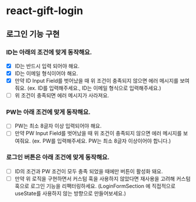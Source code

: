 # react-gift-login

## 로그인 기능 구현

### ID는 아래의 조건에 맞게 동작해요.

- [x] ID는 반드시 입력 되어야 해요.
- [x] ID는 이메일 형식이어야 해요.
- [x] 만약 ID Input Field를 벗어났을 때 위 조건이 충족되지 않으면 에러 메시지를 보여줘요. (ex. ID를 입력해주세요., ID는 이메일 형식으로 입력해주세요.)
- [ ] 위 조건이 충족되면 에러 메시지가 사라져요.

### PW는 아래 조건에 맞게 동작해요.

- [ ] PW는 최소 8글자 이상 입력되어야 해요.
- [ ] 만약 PW Input Field를 벗어났을 때 위 조건이 충족되지 않으면 에러 메시지를 보여줘요. (ex. PW를 입력해주세요. PW는 최소 8글자 이상이어야 합니다.)

### 로그인 버튼은 아래 조건에 맞게 동작해요.

- [ ] ID의 조건과 PW 조건이 모두 충족 되었을 때에만 버튼이 활성화 돼요.
- [ ] 만약 위 로직을 구현하면서 커스텀 훅을 사용하지 않았다면 재사용을 고려해 커스텀 훅으로 로그인 기능을 리팩터링하세요. (LoginFormSection 에 직접적으로 useState를 사용하지 않는 방향으로 만들어보세요.)
